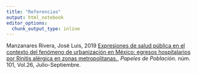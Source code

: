 ```yaml
---
title: "Referencias"
output: html_notebook
editor_options: 
  chunk_output_type: inline
---
```

  
Manzanares Rivera, José Luis, 2019 [Expresiones de salud pública en el contexto del fenómeno de urbanización en México: egresos hospitalarios por Rinitis alérgica en zonas metropolitanas.](https://rppoblacion.uaemex.mx/article/view/10243), *Papeles de Población*. núm. 101, Vol.26, Julio-Septiembre.
